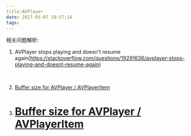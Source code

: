 ```yaml
---
title:AVPlayer
date: 2017-03-07 19:57:14
tags:
---
```


相关问题解析: 

1.  AVPlayer stops playing and doesn't resume again(https://stackoverflow.com/questions/19291636/avplayer-stops-playing-and-doesnt-resume-again)

   ​

   2. [Buffer size for AVPlayer / AVPlayerItem](https://stackoverflow.com/questions/21400591/buffer-size-for-avplayer-avplayeritem)

   3. # [Buffer size for AVPlayer / AVPlayerItem](https://stackoverflow.com/questions/21400591/buffer-size-for-avplayer-avplayeritem)

      ​

